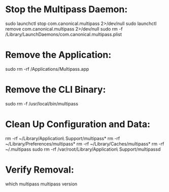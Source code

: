 # Stop the Multipass Daemon:
sudo launchctl stop com.canonical.multipass 2>/dev/null
sudo launchctl remove com.canonical.multipass 2>/dev/null
sudo rm -f /Library/LaunchDaemons/com.canonical.multipass.plist

 # Remove the Application:
sudo rm -rf /Applications/Multipass.app

 # Remove the CLI Binary:
sudo rm -f /usr/local/bin/multipass

# Clean Up Configuration and Data:
rm -rf ~/Library/Application\ Support/multipass*
rm -rf ~/Library/Preferences/multipass*
rm -rf ~/Library/Caches/multipass*
rm -rf ~/.multipass
sudo rm -rf /var/root/Library/Application\ Support/multipassd

# Verify Removal:
which multipass
multipass version